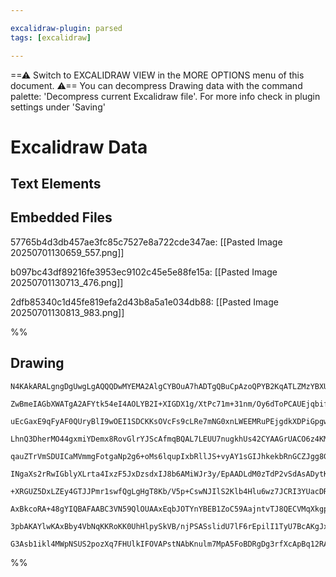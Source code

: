 ```yaml
---

excalidraw-plugin: parsed
tags: [excalidraw]

---
```

==⚠  Switch to EXCALIDRAW VIEW in the MORE OPTIONS menu of this document. ⚠== You can decompress Drawing data with the command palette: 'Decompress current Excalidraw file'. For more info check in plugin settings under 'Saving'


# Excalidraw Data

## Text Elements
## Embedded Files
57765b4d3db457ae3fc85c7527e8a722cde347ae: [[Pasted Image 20250701130659_557.png]]

b097bc43df89216fe3953ec9102c45e5e88fe15a: [[Pasted Image 20250701130713_476.png]]

2dfb85340c1d45fe819efa2d43b8a5a1e034db88: [[Pasted Image 20250701130813_983.png]]

%%
## Drawing
```compressed-json
N4KAkARALgngDgUwgLgAQQQDwMYEMA2AlgCYBOuA7hADTgQBuCpAzoQPYB2KqATLZMzYBXUtiRoIACyhQ4zZAHoFAc0JRJQgEYA6bGwC2CgF7N6hbEcK4OCtptbErHALRY8RMpWdx8Q1TdIEfARcZgRmBShcZQUebQBGOPiaOiCEfQQOKGZuAG1wMFAwYogSbggABXjMDgBRAFkAQQBJZgqEWoAWAGUAKwA1GAB9HgAxepTiyFhEcsJ9aKR+Esxu

ZwBmeIAGbXWATgA2AFYtk54eI4AOLYB2I+XIGDX1g/XtPc71m+31nm/Oy6dToPCAUEjqbifN5HPY8PYva5wm77e4FSCSBCEZTSSE3PYg6zKYLcLYg5hQUhsADWCAAwmx8GxSOUKdZmHBcIEspMSppcNgqcpKUIOMR6YzmRJWRx2ZzMlAeZAAGaEfD4bqwYkSQQeRUQcmUmkAdXBkm4fDR+op1IQGpgWvQOrKIOF2I44RyaHiILYHOwaieXq2pMtQ

uEcGaxE9qFyAF0QUryBlI9wOEI1SDCKKsOVcFs9cLRe7mNG0xnLWEEMRuPEjgdkXDPiGpgwmKxONx9iDGCx2BwAHKcMTmvbXI4w5slQjMAAiaSgVe4SoIYRBmmEotqwQyWVL6fwIKEcGIuAX1a9d3i606PEu8UuNy2BxBRA4VNT+5fbAFi7Qy/wq4VlEUBCNGECIKKWbKHqKrBCmEhHDcNzHJonTEOsxCoYhuAIOsSrYJcRzYHcfwIJcuA3Oc2DE

LhnQ3DherMO44gxmiYDemx8RovGlrYJScAfmqBQAL7LEUU7nugkhUs42CYAAGrUACO6z4KM2AAEr9nABwABKjFAABa9B6jMLGlAsyhLJaqxoIC2hbJ08QHIk9aEQcwbPpagaoBsznaBcexHNspyfJ8RzApaYLEBCaBOTsBw8Os1zxHs2x/PEHEthiWI4mgMI3AFj7xN8yHrFclz4pahIOpOAjWjS4pMiy5AyhyXIKmu/KCoWYoMs1UqtbKHUwaq6

qauZTrVmSDUICaMVmmgFotgaNp2g6+oMs6lqupIxbRllJS+vyAY1sGIJhkekbRnGCZJgg8GoGWB6WlmNG2eguDJC6G7EPtgkvStCC/qg8RArcHmUV5LY9u2XBoKOkUw22faDhww5egchGwvsPDQ1Os7ziD/6AS264isQW7pPKe7li2R4nmeNaXtecJbBlNwvlm75oM9X4/pJJMIDNp6geUEGOBw0EJqqD2SRAmhbHsNyaNgnzEEqlU8M5Sq4UF6w

INgaXs2rRwIGblyXLrta4IxzF5JxDzsdxIJ8b6AMiWJr3y/EpAADLdM0zTdP2vSdAsADytKdJIACqxAiAAKqZ8DmfMix6h9TbvHWey3E+nzbPjjzPFe2gRXeXxYxcwaHCC0WxagnxxElN6wpVYMTsXUiYtiCpxQC2h4s5EVpXchfdzVLF1Vahp0v1kroNKw3ynqfICpdopNYv0BDe1q8y2q62TVt01AXP82N8tJSrTSx/lFNBbCG6Ho1j6fqnUGM

+XRGUZ5DxLZEy4GTJJPmr1swfQgLgHgT8Kb/V5p+CswNJIlS2Klb4Hlu6wz7JCRI3YUacDRhjUGiUeBPkuHCS4mZCbBCZn+FcwtLTk03NuGmANDzHlPCDEqwVWZ52QvCLmb52GWkZALJcDCRYgTAhLKCo04Lyx4BrTQhFrxbGwPEYgnQji6zvHsBAy4lGfBUbgI4X0EBbGvJhS2dsCAsXyFMdiTsuJTAASUN2AkEFCWKMJcAACoFwDgBqLh3BxLQ

AxBkcoRA+48gYIQBAFAABC3VN59QlOUAAxEqbJOTYnYBEB1ZoC59AajntvTJ8QECVMqXkgp8oinpGSRvXq5TBpsn3tyZYEB8mkEKcU0YY177alPrU3p9TimlJtJfRavAuk9L6ekSZd8JoPxGXMupWQGn6A0s/Par8vTrLGZs4pEcP6wDOpObpGyoBbNGJwKAoxgGqh8qidx1zbn3O6IQIwLEyGHIWfoROWAoCNGifDdAwQlSdQKFco5NyJlRFICC

3pbAKAYlwKAxBby4VbNqKKRoKK0UhHlpySkVB/njPSASslidU7lF6rEpilI1TyU7BcAKgJxyWy2ICSxSMBBuzVAATW4EcZK2gATXDonyg42jr4QCMGwAwoTLT0AIEIae7wwa1kuJ7GF8zKXbN+vA9ADKulChIF8n5IiSgWuIBqBAnjUCvMgHa+obAaJ4twJoYIgtJEwrta01A4lICJIZPLUgyg+QAAptac14CVagCb407COAASj1BpBAyh0ycnpV

G3Asb1ikl4MWpNSUS2pozXq7FHUlkIFOVAPstNAbKnulm7MpA5FoBDRgDg3rfXcApBq12RAnXDsYS2ftkS0ATp9EIKAr4WITprZAOwvRDbZG6P2uA7rPX9p9cTf1JR+RNsYInJV+AVUtjMg/NI2Am0dldqBKABhaWzC8a2yAYiaR+oApOkoiYDDdHvY+8FQsXyhBBQ+wg57L0ex8eAUSdBYLhFCb44SQA===
```
%%